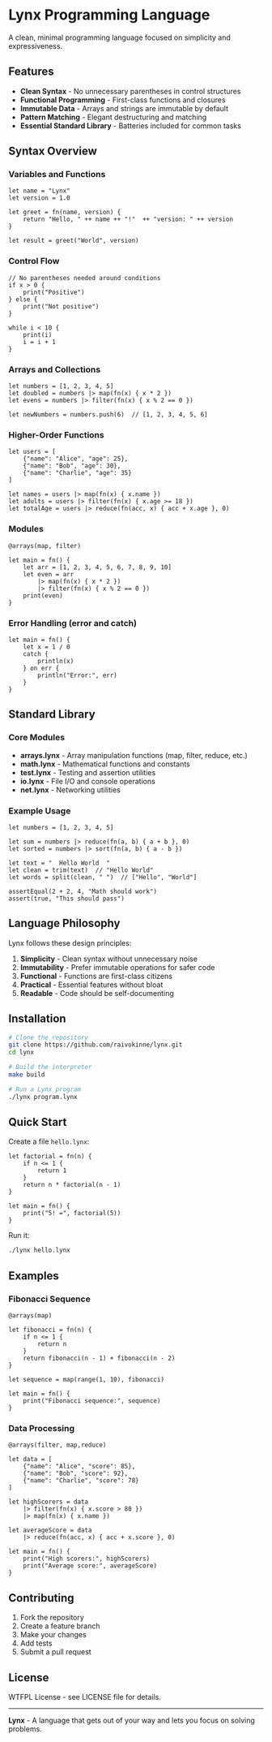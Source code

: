 # Lynx Programming Language

A clean, minimal programming language focused on simplicity and expressiveness.

## Features

- **Clean Syntax** - No unnecessary parentheses in control structures
- **Functional Programming** - First-class functions and closures
- **Immutable Data** - Arrays and strings are immutable by default
- **Pattern Matching** - Elegant destructuring and matching
- **Essential Standard Library** - Batteries included for common tasks

## Syntax Overview

### Variables and Functions

```lynx
let name = "Lynx"
let version = 1.0

let greet = fn(name, version) {
    return "Hello, " ++ name ++ "!"  ++ "version: " ++ version
}

let result = greet("World", version)
```

### Control Flow

```lynx
// No parentheses needed around conditions
if x > 0 {
    print("Positive")
} else {
    print("Not positive")
}

while i < 10 {
    print(i)
    i = i + 1
}
```

### Arrays and Collections

```lynx
let numbers = [1, 2, 3, 4, 5]
let doubled = numbers |> map(fn(x) { x * 2 })
let evens = numbers |> filter(fn(x) { x % 2 == 0 })

let newNumbers = numbers.push(6)  // [1, 2, 3, 4, 5, 6]
```

### Higher-Order Functions

```lynx
let users = [
    {"name": "Alice", "age": 25},
    {"name": "Bob", "age": 30},
    {"name": "Charlie", "age": 35}
]

let names = users |> map(fn(x) { x.name })
let adults = users |> filter(fn(x) { x.age >= 18 })
let totalAge = users |> reduce(fn(acc, x) { acc + x.age }, 0)
```

### Modules

```lynx
@arrays(map, filter)

let main = fn() {
    let arr = [1, 2, 3, 4, 5, 6, 7, 8, 9, 10]
    let even = arr
        |> map(fn(x) { x * 2 })
        |> filter(fn(x) { x % 2 == 0 })
    print(even)
}
```

### Error Handling (error and catch)

```lynx
let main = fn() {
    let x = 1 / 0
    catch {
        println(x)
    } on err {
        println("Error:", err)
    }
}
```

## Standard Library

### Core Modules

- **arrays.lynx** - Array manipulation functions (map, filter, reduce, etc.)
- **math.lynx** - Mathematical functions and constants
- **test.lynx** - Testing and assertion utilities
- **io.lynx** - File I/O and console operations
- **net.lynx** - Networking utilities

### Example Usage

```lynx
let numbers = [1, 2, 3, 4, 5]

let sum = numbers |> reduce(fn(a, b) { a + b }, 0)
let sorted = numbers |> sort(fn(a, b) { a - b })

let text = "  Hello World  "
let clean = trim(text)  // "Hello World"
let words = split(clean, " ")  // ["Hello", "World"]

assertEqual(2 + 2, 4, "Math should work")
assert(true, "This should pass")
```

## Language Philosophy

Lynx follows these design principles:

1. **Simplicity** - Clean syntax without unnecessary noise
2. **Immutability** - Prefer immutable operations for safer code
3. **Functional** - Functions are first-class citizens
4. **Practical** - Essential features without bloat
5. **Readable** - Code should be self-documenting

## Installation

```bash
# Clone the repository
git clone https://github.com/raivokinne/lynx.git
cd lynx

# Build the interpreter
make build

# Run a Lynx program
./lynx program.lynx
```

## Quick Start

Create a file `hello.lynx`:

```lynx
let factorial = fn(n) {
    if n <= 1 {
        return 1
    }
    return n * factorial(n - 1)
}

let main = fn() {
    print("5! =", factorial(5))
}
```

Run it:

```bash
./lynx hello.lynx
```

## Examples

### Fibonacci Sequence

```lynx
@arrays(map)

let fibonacci = fn(n) {
    if n <= 1 {
        return n
    }
    return fibonacci(n - 1) + fibonacci(n - 2)
}

let sequence = map(range(1, 10), fibonacci)

let main = fn() {
    print("Fibonacci sequence:", sequence)
}

```

### Data Processing

```lynx
@arrays(filter, map,reduce)

let data = [
    {"name": "Alice", "score": 85},
    {"name": "Bob", "score": 92},
    {"name": "Charlie", "score": 78}
]

let highScorers = data
    |> filter(fn(x) { x.score > 80 })
    |> map(fn(x) { x.name })

let averageScore = data
    |> reduce(fn(acc, x) { acc + x.score }, 0)

let main = fn() {
    print("High scorers:", highScorers)
    print("Average score:", averageScore)
}
```

## Contributing

1. Fork the repository
2. Create a feature branch
3. Make your changes
4. Add tests
5. Submit a pull request

## License

WTFPL License - see LICENSE file for details.

---

**Lynx** - A language that gets out of your way and lets you focus on solving problems.
